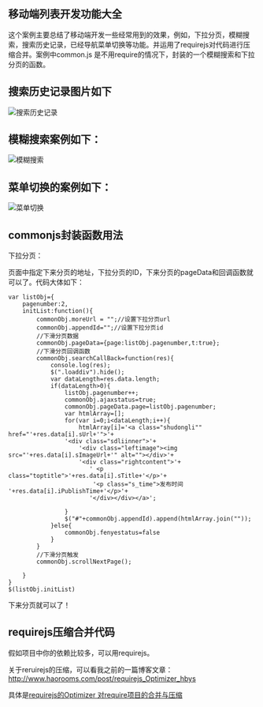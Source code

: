 ## 移动端列表开发功能大全

这个案例主要总结了移动端开发一些经常用到的效果，例如，下拉分页，模糊搜索，搜索历史记录，已经导航菜单切换等功能。并运用了requirejs对代码进行压缩合并。案例中common.js
是不用require的情况下，封装的一个模糊搜索和下拉分页的函数。

## 搜索历史记录图片如下

![搜索历史记录](https://raw.githubusercontent.com/confidence68/mobile_touchload_mohuSearch/master/images/history.jpg)


## 模糊搜索案例如下：

![模糊搜索](https://raw.githubusercontent.com/confidence68/mobile_touchload_mohuSearch/master/images/mohusearch.jpg)

## 菜单切换的案例如下：

![菜单切换](https://raw.githubusercontent.com/confidence68/mobile_touchload_mohuSearch/master/images/menu.jpg)

## commonjs封装函数用法

下拉分页：

页面中指定下来分页的地址，下拉分页的ID，下来分页的pageData和回调函数就可以了。代码大体如下：

    var listObj={
        pagenumber:2,
        initList:function(){
            commonObj.moreUrl = "";//设置下拉分页url
            commonObj.appendId="";//设置下拉分页id
            //下滑分页数据
            commonObj.pageData={page:listObj.pagenumber,t:true};
            //下滑分页回调函数
            commonObj.searchCallBack=function(res){
                console.log(res);
                $(".loaddiv").hide();
                var dataLength=res.data.length;
                if(dataLength>0){
                    listObj.pagenumber++;
                    commonObj.ajaxstatus=true;
                    commonObj.pageData.page=listObj.pagenumber;
                    var htmlArray=[];
                    for(var i=0;i<dataLength;i++){
                        htmlArray[i]='<a class="shudongli"" href="'+res.data[i].sUrl+'">'+
                    '<div class="sdliinner">'+
                        '<div class="leftimage"><img src="'+res.data[i].sImageUrl+'" alt=""></div>'+
                        '<div class="rightcontent">'+
                           ' <p class="toptitle">'+res.data[i].sTitle+'</p>'+
                            '<p class="s_time">发布时间 '+res.data[i].iPublishTime+'</p>'+
                           '</div></div></a>';

                    }
                    $("#"+commonObj.appendId).append(htmlArray.join(""));
                }else{
                    commonObj.fenyestatus=false
                }
            }
            //下滑分页触发
            commonObj.scrollNextPage();

        }
    }
    $(listObj.initList)
	
下来分页就可以了！

## requirejs压缩合并代码

假如项目中你的依赖比较多，可以用requirejs。

关于reruirejs的压缩，可以看我之前的一篇博客文章：http://www.haorooms.com/post/requirejs_Optimizer_hbys

具体是[requirejs的Optimizer 对require项目的合并与压缩][1]


[1]:http://www.haorooms.com/post/requirejs_Optimizer_hbys